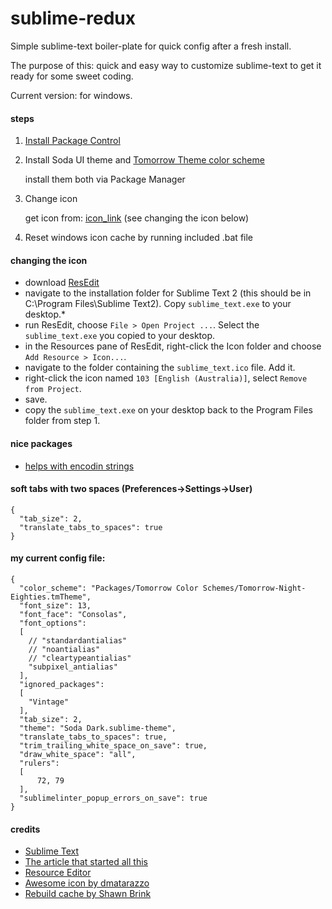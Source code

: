 # sublime-redux

Simple sublime-text boiler-plate for quick config after a fresh install. 

The purpose of this: quick and easy way to customize sublime-text to get it ready for some sweet coding.

Current version: for windows.

#### steps

1. [Install Package Control](http://wbond.net/sublime_packages/package_control/installation)

2. Install Soda UI theme and [Tomorrow Theme color scheme](https://github.com/chriskempson/tomorrow-theme)

    install them both via Package Manager

3. Change icon

    get icon from: [icon_link](https://github.com/dmatarazzo/Sublime-Text-2-Icon/raw/master/sublime_text.ico) (see changing the icon below)
    
4. Reset windows icon cache by running included .bat file


#### changing the icon

* download [ResEdit](http://www.resedit.net/)
* navigate to the installation folder for Sublime Text 2 (this should be in C:\Program Files\Sublime Text2). Copy `sublime_text.exe` to your desktop.*
* run ResEdit, choose `File > Open Project ...`. Select the `sublime_text.exe` you copied to your desktop.
* in the Resources pane of ResEdit, right-click the Icon folder and choose `Add Resource > Icon...`.
* navigate to the folder containing the `sublime_text.ico` file. Add it.
* right-click the icon named `103 [English (Australia)]`, select `Remove from Project`.
* save.
* copy the `sublime_text.exe` on your desktop back to the Program Files folder from step 1.  
 
 
#### nice packages

* [helps with encodin strings](https://github.com/colinta/SublimeStringEncode)


#### soft tabs with two spaces (Preferences->Settings->User)

    {
      "tab_size": 2,
      "translate_tabs_to_spaces": true
    }
    
    
#### my current config file:

    {
      "color_scheme": "Packages/Tomorrow Color Schemes/Tomorrow-Night-Eighties.tmTheme",
      "font_size": 13,
      "font_face": "Consolas",
      "font_options":
      [
        // "standardantialias"
        // "noantialias"
        // "cleartypeantialias"
        "subpixel_antialias"
      ],
      "ignored_packages":
      [
        "Vintage"
      ],
      "tab_size": 2,
      "theme": "Soda Dark.sublime-theme",
      "translate_tabs_to_spaces": true,
      "trim_trailing_white_space_on_save": true,
      "draw_white_space": "all",
      "rulers":
      [
          72, 79
      ],
      "sublimelinter_popup_errors_on_save": true
    }

#### credits

* [Sublime Text](http://www.sublimetext.com)
* [The article that started all this](http://opensoul.org/blog/archives/2012/01/12/getting-started-with-sublime-text-2)
* [Resource Editor](http://www.resedit.net)
* [Awesome icon by dmatarazzo](https://github.com/dmatarazzo/Sublime-Text-2-Icon)
* [Rebuild cache by Shawn Brink](http://www.sevenforums.com/tutorials/49819-icon-cache-rebuild.html)